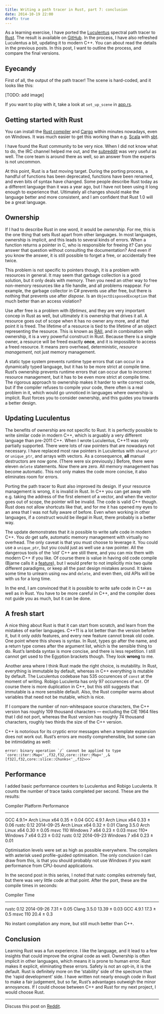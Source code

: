 ```yaml
---
title: Writing a path tracer in Rust, part 7: conclusion
date: 2014-10-19 22:00
draft: true
---
```


As a learning exercise,
I have ported the [Luculentus][luculentus] spectral path tracer to [Rust][rust].
The result is available on [GitHub][robigo-luculenta].
In the process, I have also refreshed Luculentus a bit, updating it to modern C++.
You can about read the details in the previous posts.
In this post, I want to outline the process, and compare the final versions.

[rust]:             http://rust-lang.org
[luculentus]:       https://github.com/ruud-v-a/luculentus
[robigo-luculenta]: https://github.com/ruud-v-a/robigo-luculenta

Eyecandy
--------
First of all, the output of the path tracer!
The scene is hard-coded, and it looks like this:

[TODO: add image]

If you want to play with it,
take a look at `set_up_scene` in [app.rs][apprs].

[apprs]: https://github.com/ruud-v-a/robigo-luculenta/blob/master/src/app.rs

Getting started with Rust
-------------------------
You can install the [Rust compiler][install]
and [Cargo][cargo] within minutes nowadays,
even on Windows.
It was much easier to get this working than e.g. [Scala][scala] with [sbt][sbt].

[install]:     http://www.rust-lang.org/install.html
[winwikipage]: https://github.com/rust-lang/rust/wiki/Using-Rust-on-Windows
[cargo]:       http://crates.io/
[scala]:       http://scala-lang.org/
[sbt]:         http://www.scala-sbt.org/

I have found the Rust community to be very nice.
When I did not know what to do, the IRC channel helped me out,
and the [subreddit][r/rust] was very useful as well.
The core team is around there as well,
so an answer from the experts is not uncommon.

[r/rust]: http://www.reddit.com/r/rust

At this point, Rust is a fast moving target.
During the porting process, a handful of functions has been deprecated,
functions have been renamed,
and even bits of syntax have changed.
Some people describe Rust today as a different language than it was a year ago,
but I have not been using it long enough to experience that.
Ultimately all changes should make the language better and more consistent,
and I am confident that Rust 1.0 will be a great language.

Ownership
---------
If I had to describe Rust in one word, it would be _ownership_.
For me, this is the one thing that sets Rust apart from other languages.
In most languages, ownership is implicit,
and this leads to several kinds of errors.
When a function returns a pointer in C, who is responsible for freeing it?
Can you answer that question without consulting the documentation?
And even if you know the answer, it is still possible to forget a free,
or accidentally free twice.

This problem is not specific to pointers though,
it is a problem with resources in general.
It may seem that garbage collection is a good solution,
but it only deals with memory.
Then you need an other way to free non-memory resources like a file handle,
and all problems reappear.
For example, the garbage collector in C# prevents use after free,
but there is nothing that prevents use after _dispose_.
Is an `ObjectDisposedException` that much better than an access violation?

Use after free is a problem with _lifetimes_,
and they are very important concep in Rust as well,
but ultimately it is ownership that drives it all.
A resource goes out of scope when it has no owner any more,
and at that point it is freed.
The lifetime of a resource is tied to
the lifetime of an object representing the resource.
This is known as [RAII][raii],
and in combination with ownership,
it is a very powerful construct in Rust.
Because there is a single owner,
a resource will be freed exactly **once**,
and it is impossible to access a freed resource.
It means zero overhead, deterministic, _resource management_,
not just memory management.

[raii]: https://en.wikipedia.org/wiki/Resource_Acquisition_Is_Initialization

A static type system prevents runtime type errors
that can occur in a dynamically typed language,
but it has to be more strict at compile time.
Rust’s ownership prevents runtime errors that can occur
due to incorrect resource management,
but it has to be even more strict at compile time.
The rigorous approach to ownership makes it harder to write correct code,
but if the compiler refuses to compile your code,
there often is a real problem in it,
which would go unnoticed in languages where ownership is implicit.
Rust forces you to consider ownership,
and this guides you towards a better design.

Updating Luculentus
-------------------
The benefits of ownership are not specific to Rust.
It is perfectly possible to write similar code in modern C++,
which is arguably a very different language than pre-2011 C++.
When I wrote Luculentus, C++11 was only partially supported.
There were lots of raw pointers that are nowadays not necessary.
I have replaced most raw pointers in Luculentus with `shared_ptr` or `unique_ptr`,
and arrays with vectors.
As a consequence, **all** manual destructors are now gone.
(There were six previously.)
Before, there were eleven `delete` statements.
Now there are zero.
All memory management has become automatic.
This not only makes the code more concise,
it also eliminates room for errors.

Porting the path tracer to Rust also improved its design.
If your resource management is wrong, it is invalid in Rust.
In C++ you can get away with e.g. taking the address of the first element of a vector,
and when the vector goes out of scope, the pointer will be invalid.
The code is valid C++ though.
Rust does not allow shortcuts like that,
and for me it has opened my eyes to an area that I was not fully aware of before.
Even when working in other languages,
if a construct would be illegal in Rust,
there probably is a better way.

The update demonstrates that it _is_ possible to write safe code in modern C++.
You _do_ get safe, automatic memory management with virtually no overhead.
The only caveat is that you must choose to leverage it.
You could use a `unique_ptr`, but you could just as well use a raw pointer.
All the dangerous tools of the ‘old’ C++ are still there,
and you can mix them with modern C++ if you like.
Of course there is value in having old code compile (Bjarne calls it a [feature][feature]),
but I would prefer to not implicitly mix two quite different paradigms,
or keep all the past design mistakes around.
It takes some time to unlearn using `new` and `delete`,
and even then, old APIs will be with us for a long time.

[feature]: http://channel9.msdn.com/Events/GoingNative/2013/Opening-Keynote-Bjarne-Stroustrup

In the end, I am convinced that it is possible to write safe code in C++
as well as in Rust.
You have to be more careful in C++,
and the compiler does not guide you as much,
but it can be done.

A fresh start
-------------
A nice thing about Rust is that it can start from scratch,
and learn from the mistakes of earlier languages.
C++11 is a lot better than the version before it,
but it only _adds_ features,
and every new feature cannot break old code.
One point where this shows is syntax.
In Rust, types go after the name, and a return type comes after the argument list,
which is the sensible thing to do.
Rust’s lambda syntax is more concise, and there is less repetition.
I still cannot get used to the Egyption brackets though.
They look **wrong** to me.

Another area where I think Rust made the right choice, is mutability.
In Rust, everything is immutable by default,
whereas in C++ everything is mutable by default.
The Luculentus codebase has 535 occurences of `const` at the moment of writing.
Robigo Luculenta has only 97 occurences of `mut`.
Of course there is more duplication in C++,
but this still suggests that immutable is a more sensible default.
Also, the Rust compiler warns about variables that need not be mutable,
which is nice.

If I compare the number of non-whitespace source characters,
the C++ version has roughly 109 thousand characters — excluding the CIE 1964 files that I did not port,
whereas the Rust version has roughly 74 thousand characters,
roughly two thirds the size of the C++ version.

C++ is notorious for its cryptic error messages
when a template expansion does not work out.
Rust’s errors are mostly comprehensible,
but some can be intimidating as well:

    error: binary operation `/` cannot be applied to type `core::iter::Map<'_,f32,f32,core::iter::Map<'_,&[f32],f32,core::slice::Chunks<'_,f32>>>`

Performance
-----------
I added basic performance counters to Luculentus and Robigo Luculenta.
It counts the number of trace tasks completed per second.
These are the results:

Compiler               Platform        Performance
---------------------  --------------  -----------
GCC 4.9.1*             Arch Linux x64  0.35 ± 0.04
GCC 4.9.1              Arch Linux x64  0.33 ± 0.06
rustc 0.12 2014-09-25  Arch Linux x64  0.32 ± 0.01
Clang 3.5.0            Arch Linux x64  0.30 ± 0.05
msvc 110               Windows 7 x64   0.23 ± 0.03
msvc 110*              Windows 7 x64   0.23 ± 0.02
rustc 0.12 2014-09-23  Windows 7 x64   0.23 ± 0.01

Optimisation levels were set as high as possible everywhere.
The compilers with asterisk used profile-guided optimisation.
The only conclusion I can draw from this,
is that you should probably not use Windows if you want performance
from CPU-bound applications.

In the second post in this series,
I noted that rustc compiles extremely fast,
but there was very little code at that point.
After the port, these are the compile times in seconds:

Compiler               Time
---------------------  ------------
rustc 0.12 2014-09-26   7.31 ± 0.05
Clang 3.5.0            13.39 ± 0.03
GCC 4.9.1              17.3  ± 0.5
msvc 110               20.4  ± 0.3

No instant compilation any more, but still much better than C++.

Conclusion
----------
Learning Rust was a fun experience.
I like the language, and it lead to a few insights
that could improve the original code as well.
Ownership is often implicit in other languages,
which means it is prone to human error.
Rust makes it explicit, eliminating these errors.
Safety is not an opt-in, it is the default.
Rust is definitely more on the ‘stability’ side of the spectrum
than the ‘rapid development’ side.
I have written not nearly enough code in Rust to make a fair judgement,
but so far, Rust’s advantages outweigh the minor annoyances.
If I could choose between C++ and Rust for my next project,
I would choose Rust.

---

Discuss this post on [Reddit][reddit].

[reddit]: http://reddit.com/r/rust/ruudvanasseldonk.com/2014/10/19/writing-a-path-tracer-in-rust-part-7-conclusion

